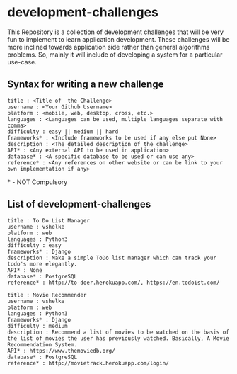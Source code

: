 # development-challenges

This Repository is a collection of development challenges that will be very fun to implement to learn application development. These challenges will be more inclined towards application side rather than general algorithms problems. So, mainly it will include of developing a system for a particular use-case.


## Syntax for writing a new challenge

```
title : <Title of  the Challenge>
username : <Your Github Username>
platform : <mobile, web, desktop, cross, etc.>
languages : <Languages can be used, multiple languages separate with comma>
difficulty : easy || medium || hard
frameworks* : <Include frameworks to be used if any else put None>
description : <The detailed description of the challenge>
API* : <Any external API to be used in application>
database* : <A specific database to be used or can use any>
reference* : <Any references on other website or can be link to your own implementation if any>
```

\* - NOT Compulsory

## List of development-challenges

```
title : To Do List Manager
username : vshelke
platform : web
languages : Python3
difficulty : easy
frameworks* : Django
description : Make a simple ToDo list manager which can track your todo's more elegantly.
API* : None
database* : PostgreSQL
reference* : http://to-doer.herokuapp.com/, https://en.todoist.com/
```

```
title : Movie Recommender
username : vshelke
platform : web
languages : Python3
frameworks* : Django
difficulty : medium
description : Recommend a list of movies to be watched on the basis of the list of movies the user has previously watched. Basically, A Movie Recommendation System.
API* : https://www.themoviedb.org/
database* : PostgreSQL
reference* : http://movietrack.herokuapp.com/login/
```
